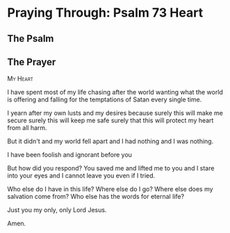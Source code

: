 # Praying Through: Psalm 73 Heart

## The Psalm

## The Prayer

<div style="font-variant: small-caps;">
My Heart
</div>


I have spent most of my life
  chasing after the world
  wanting what the world is offering
  and falling for the temptations of Satan
  every single time.

I yearn after my own lusts
  and my desires
  because surely this will make me secure
  surely this will keep me safe
  surely that this will protect my heart from all harm.

But it didn't
  and my world fell apart
  and I had nothing
  and I was nothing.

I have been foolish and ignorant before you

But how did you respond?
  You saved me
  and lifted me to you
  and I stare into your eyes
  and I cannot leave you
  even if I tried.

Who else do I have in this life?
  Where else do I go?
  Where else does my salvation come from?
  Who else has the words for eternal life?

Just you
  my only, only Lord Jesus.

Amen.
